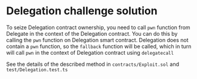 # Delegation challenge solution

To seize Delegation contract ownership, you need to call `pwn` function from Delegate in the context of the Delegation contract. 
You can do this by calling the `pwn` function on Delegation smart contract. Delegation does not contain a `pwn` function, so the `fallback` function will be called, which in turn will call `pwn` in the context of Delegation contract using `delegatecall`

See the details of the described method in `contracts/Exploit.sol` and `test/Delegation.test.ts`